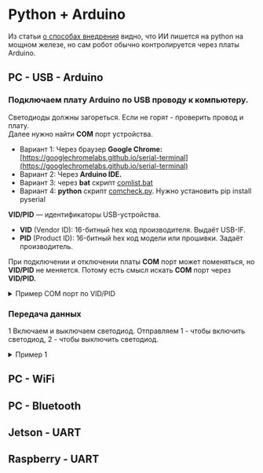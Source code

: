 # Python + Arduino
Из статьи [о способах внедрения](/docs/hardware.md) видно, что ИИ пишется на python на мощном железе, но сам робот обычно контролируется через платы Arduino.  


## PC - USB - Arduino
### Подключаем плату Arduino по USB проводу к компьютеру. 
Светодиоды должны загореться. Если не горят - проверить провод и плату.   
Далее нужно найти **COM** порт устройства.   
- Вариант 1: Через браузер **Google Chrome:** [https://googlechromelabs.github.io/serial-terminal](https://googlechromelabs.github.io/serial-terminal)   
- Вариант 2: Через **Arduino IDE.**  
- Вариант 3: через **bat** скрипт [comlist.bat](files/comlist.bat)   
- Вариант 4: **python** скрипт [comcheck.py](files/comcheck.py). Нужно установить pip install pyserial  

**VID/PID** — идентификаторы USB-устройства.  
- **VID** (Vendor ID): 16-битный hex код производителя. Выдаёт USB-IF.
- **PID** (Product ID): 16-битный hex код модели или прошивки. Задаёт производитель.

При подключении и отключении платы **COM** порт может поменяться, но **VID/PID** не меняется. Потому есть смысл искать **COM** порт через **VID/PID.**

<details>
<summary>Пример COM порт по VID/PID</summary> 

```

from serial.tools import list_ports

def com_ports_by_vid_pid(vid, pid, serial_substr=None):

    if isinstance(vid, str):
        vid = int(vid, 16)
    if isinstance(pid, str):
        pid = int(pid, 16)

    out = []
    for p in list_ports.comports():
        if p.vid == vid and p.pid == pid:
            if serial_substr and (not p.serial_number or serial_substr not in p.serial_number):
                continue
            out.append(p.device)
    return out


ports = com_ports_by_vid_pid("2341", "0043")
print(ports[0] if ports else "not found")

```

</details>

### Передача данных
1 Включаем и выключаем светодиод. Отправляем 1 - чтобы включить светодиод, 2 - чтобы выключить светодиод.  

<details>
<summary>Пример 1</summary> 

Arduino
```

void setup() {
  Serial.begin(9600);
  pinMode(LED_BUILTIN, OUTPUT);
}

void loop() {
  while (Serial.available() > 0) {
    char c = Serial.read();
    if (c == '1') digitalWrite(LED_BUILTIN, HIGH);   // ON
    else if (c == '2') digitalWrite(LED_BUILTIN, LOW); // OFF
  }
}

```

Python
```

import serial, time

PORT = "COM11"
BAUD = 9600

with serial.Serial(PORT, BAUD, timeout=0) as ser:
    time.sleep(2)
    print("Type. Enter sends. Ctrl+C exits.")
    try:
        while True:
            s = input()
            ser.write(s.encode("utf-8"))
    except KeyboardInterrupt:
        pass

```

</details>

## PC - WiFi

## PC - Bluetooth

## Jetson - UART

## Raspberry - UART

